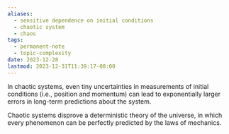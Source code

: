 ```yaml
---
aliases:
  - sensitive dependence on initial conditions
  - chaotic system
  - chaos
tags:
  - permanent-note
  - topic-complexity
date: 2023-12-28
lastmod: 2023-12-31T11:39:17-08:00
---
```

In chaotic systems, even tiny uncertainties in measurements of initial conditions (i.e., position and momentum) can lead to exponentially larger errors in long-term predictions about the system. 

Chaotic systems disprove a deterministic theory of the universe, in which every phenomenon can be perfectly predicted by the laws of mechanics.